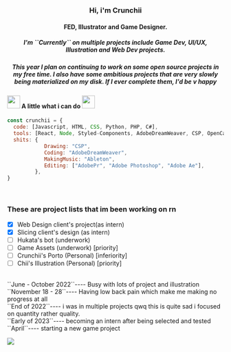 <h3 align=center>Hi, i'm Crunchii</h3> 
<h4 align=center>FED, Illustrator and Game Designer.</h4>

<h5 align=center> I'm ``Currently`` on multiple projects include Game Dev, UI/UX, Illustration and Web Dev projects.</h5>

<h5 align=center> This year I plan on continuing to work on some open source projects in my free time. I also have some ambitious projects that are very slowly being materialized on my disk. If I ever complete them, I'd be v happy </h5>

#### <img src="https://media.giphy.com/media/iJJOmgeWguyXBXh7C6/giphy.gif" width="30"> A little what i can do <img src="https://media.giphy.com/media/iJJOmgeWguyXBXh7C6/giphy.gif" width="30"> 

```javascript
const crunchii = {
  code: [Javascript, HTML, CSS, Python, PHP, C#],
  tools: [React, Node, Styled-Components, AdobeDreamWeaver, CSP, OpenCanvas7, Ableton, AdobePr, AdobeAe, Unity],
  shits: {
            Drawing: "CSP",
            Coding: "AdobeDreamWeaver",
            MakingMusic: "Ableton",
            Editing: ["AdobePr", "Adobe Photoshop", "Adobe Ae"],
         },
}
```
<br>

### These are project lists that im been working on rn
- [X] Web Design client's project(as intern)
- [X] Slicing client's design (as intern)
- [ ] Hukata's bot (underwork)
- [ ] Game Assets (underwork) [priority]
- [ ] Crunchii's Porto (Personal) [inferiority]
- [ ] Chii's Illustration (Personal) [priority]

<br>
``June - October 2022``---- Busy with lots of project and illustration<br>
``November 18 - 28``---- Having low back pain which make me making no progress at all<br>
``End of 2022``---- i was in multiple projects qwq this is quite sad i focused on quantity rather quality.<br>
``Early of 2023``---- becoming an intern after being selected and tested<br>
``April``---- starting a new game project

[![](https://el-psy-congroo-mohi.glitch.me/count.svg)](https://glitch.com/~el-psy-congroo-mohi)
